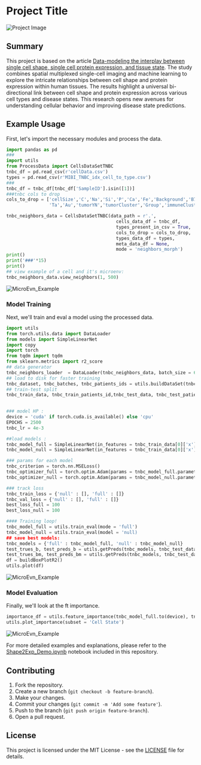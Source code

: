 
# Project Title

![Project Image](path_to_your_image)

## Summary

This project is based on the article [Data-modeling the interplay between single cell shape, single cell protein expression, and tissue state](https://www.biorxiv.org/content/10.1101/2024.05.29.595857v1). The study combines spatial multiplexed single-cell imaging and machine learning to explore the intricate relationships between cell shape and protein expression within human tissues. The results highlight a universal bi-directional link between cell shape and protein expression across various cell types and disease states. This research opens new avenues for understanding cellular behavior and improving disease state predictions.

## Example Usage

First, let's import the necessary modules and process the data.

```python
import pandas as pd
###
import utils
from ProcessData import CellsDataSetTNBC
tnbc_df = pd.read_csv(r'cellData.csv')
types = pd.read_csv(r'MIBI_TNBC_idx_cell_to_type.csv')
###
tnbc_df = tnbc_df[tnbc_df['SampleID'].isin([1])]
###tnbc cols to drop
cols_to_drop = ['cellSize','C','Na','Si','P','Ca','Fe','Background','B7H3','OX40','CD163', 'CSF-1R',
                'Ta','Au','tumorYN','tumorCluster','Group','immuneCluster','immuneGroup']

tnbc_neighbors_data = CellsDataSetTNBC(data_path = r'.',
                                         cells_data_df = tnbc_df,
                                         types_present_in_csv = True,
                                         cols_to_drop = cols_to_drop,
                                         types_data_df = types,
                                         meta_data_df = None,
                                         mode = 'neighbors_morph')
print()
print('###'*15)
print()
## view example of a cell and it's microenv:
tnbc_neighbors_data.view_neighbors(1, 500)
```
![MicroEvn_Example](https://github.com/YuvalTamir2/shape-exp-modeling/blob/main/Images/example_microenv.png)

### Model Training

Next, we'll train and eval a model using the processed data.

```python
import utils
from torch.utils.data import DataLoader
from models import SimpleLinearNet
import copy
import torch
from tqdm import tqdm
from sklearn.metrics import r2_score
## data generator
tnbc_neighbors_loader  = DataLoader(tnbc_neighbors_data, batch_size = 64, shuffle = True)
## load to disk for faster training
tnbc_dataset, tnbc_batches, tnbc_patients_ids = utils.buildDataSet(tnbc_neighbors_loader)
## train-test split
tnbc_train_data, tnbc_train_patients_id,tnbc_test_data, tnbc_test_patients_id = utils.train_test_split(tnbc_dataset, 
                                                                                                tnbc_patients_ids)

### model HP : 
device = 'cuda' if torch.cuda.is_available() else 'cpu'
EPOCHS = 2500
tnbc_lr = 4e-3

##load models :
tnbc_model_full = SimpleLinearNet(in_features = tnbc_train_data[0]['x'].shape[1], out_features = tnbc_train_data[0]['y'].shape[1]).to(device)
tnbc_model_null = SimpleLinearNet(in_features = tnbc_train_data[0]['x'].shape[1] - 12, out_features = tnbc_train_data[0]['y'].shape[1]).to(device)

### params for each model
tnbc_criterion = torch.nn.MSELoss()
tnbc_optimizer_full = torch.optim.Adam(params = tnbc_model_full.parameters(), lr = tnbc_lr)
tnbc_optimizer_null = torch.optim.Adam(params = tnbc_model_null.parameters(), lr = tnbc_lr)

### track loss
tnbc_train_loss = {'null' : [], 'full' : []}
tnbc_val_loss = {'null' : [], 'full' : []}
best_loss_full = 100
best_loss_null = 100

#### Training loop!
tnbc_model_full = utils.train_eval(mode = 'full')
tnbc_model_null = utils.train_eval(model = 'null)
## save best models:
tnbc_models = {'full' : tnbc_model_full, 'null' : tnbc_model_null}
test_trues_b, test_preds_b = utils.getPreds(tnbc_models, tnbc_test_data, device, mode = 'null')
test_trues_bm, test_preds_bm = utils.getPreds(tnbc_models, tnbc_test_data,device, mode = 'full')
df = buildBoxPlotR2()
utils.plot(df)
```
![MicroEvn_Example](https://github.com/YuvalTamir2/shape-exp-modeling/blob/main/Images/example_models_compare.png)

### Model Evaluation

Finally, we'll look at the ft importance.

```python
importance_df = utils.feature_importance(tnbc_model_full.to(device), tnbc_train_data[0]['x'].to(device), num_target_features = 36)
utils.plot_importance(subset = 'Cell State')
```
![MicroEvn_Example](https://github.com/YuvalTamir2/shape-exp-modeling/blob/main/Images/example_ft_improtance.png)

For more detailed examples and explanations, please refer to the [Shape2Exp_Demo.ipynb](Shape2Exp_Demo.ipynb) notebook included in this repository.

## Contributing

1. Fork the repository.
2. Create a new branch (`git checkout -b feature-branch`).
3. Make your changes.
4. Commit your changes (`git commit -m 'Add some feature'`).
5. Push to the branch (`git push origin feature-branch`).
6. Open a pull request.

## License

This project is licensed under the MIT License - see the [LICENSE](LICENSE) file for details.
